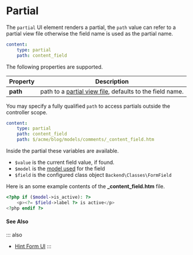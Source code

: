 # Partial

The `partial` UI element renders a partial, the `path` value can refer to a partial view file otherwise the field name is used as the partial name.

```yaml
content:
    type: partial
    path: content_field
```

The following properties are supported.

Property | Description
------------- | -------------
**path** | path to a [partial view file](../../extend/system/views.md), defaults to the field name.

You may specify a fully qualified `path` to access partials outside the controller scope.

```yaml
content:
    type: partial
    path: content_field
    path: $/acme/blog/models/comments/_content_field.htm
```

Inside the partial these variables are available.

- `$value` is the current field value, if found.
- `$model` is the [model used](../../extend/system/models.md) for the field
- `$field` is the configured class object `Backend\Classes\FormField`

Here is an some example contents of the **_content_field.htm** file.

```php
<?php if ($model->is_active): ?>
    <p><?= $field->label ?> is active</p>
<?php endif ?>
```

#### See Also

::: also
* [Hint Form UI](./ui-hint.md)
:::

